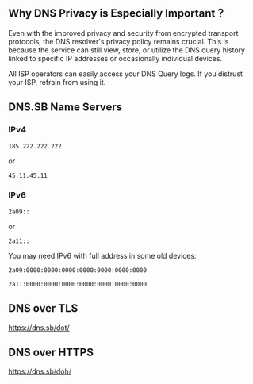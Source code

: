 ## Why DNS Privacy is Especially Important？

Even with the improved privacy and security from encrypted transport protocols, the DNS resolver's privacy policy remains crucial. This is because the service can still view, store, or utilize the DNS query history linked to specific IP addresses or occasionally individual devices.

All ISP operators can easily access your DNS Query logs. If you distrust your ISP, refrain from using it.

## DNS.SB Name Servers

### IPv4

```
185.222.222.222
```
or

```
45.11.45.11
```

### IPv6

```
2a09::
```
or

```
2a11::
```

You may need IPv6 with full address in some old devices:

```
2a09:0000:0000:0000:0000:0000:0000:0000
```

```
2a11:0000:0000:0000:0000:0000:0000:0000
```

## DNS over TLS

https://dns.sb/dot/

## DNS over HTTPS

https://dns.sb/doh/